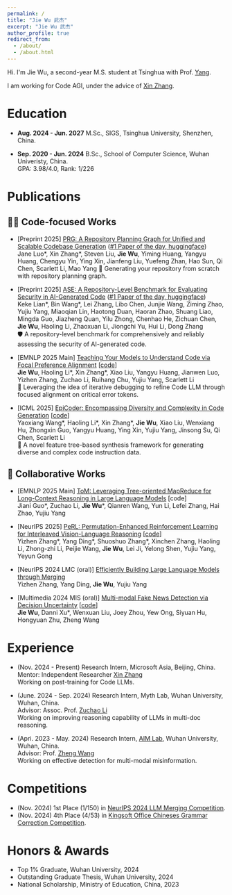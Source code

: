 ```yaml
---
permalink: /
title: "Jie Wu 武杰"
excerpt: "Jie Wu 武杰"
author_profile: true
redirect_from: 
  - /about/
  - /about.html
---
```


Hi. I'm Jie Wu, a second-year M.S. student at Tsinghua with Prof. [Yang](https://iigroup.github.io/about/). 

I am working for Code AGI, under the advice of [Xin Zhang](https://openreview.net/profile?id=~Xin_Zhang42).

Education
======

- **Aug. 2024 - Jun. 2027** M.Sc., SIGS, Tsinghua University, Shenzhen, China.

- **Sep. 2020 - Jun. 2024** B.Sc., School of Computer Science, Wuhan Univeristy, China.
<br>GPA: 3.98/4.0, Rank: 1/226


Publications
======
## 🧑‍💻 Code-focused Works

- [Preprint 2025] [PRG: A Repository Planning Graph for Unified and Scalable Codebase Generation](https://arxiv.org/abs/2509.16198) ([#1 Paper of the day, huggingface](https://huggingface.co/papers/2509.16198))
<br> Jane Luo\*, Xin Zhang\*, Steven Liu, **Jie Wu**, Yiming Huang, Yangyu Huang, Chengyu Yin, Ying Xin, Jianfeng Liu, Yuefeng Zhan, Hao Sun, Qi Chen, Scarlett Li, Mao Yang
📝 Generating your repository from scratch with repository planning graph.

- [Preprint 2025] [ASE: A Repository-Level Benchmark for Evaluating Security in AI-Generated Code](https://arxiv.org/abs/2508.18106) ([#1 Paper of the day, huggingface](https://huggingface.co/papers/2508.18106))
<br> Keke Lian\*, Bin Wang\*, Lei Zhang, Libo Chen, Junjie Wang, Ziming Zhao, Yujiu Yang, Miaoqian Lin, Haotong Duan, Haoran Zhao, Shuang Liao, Mingda Guo, Jiazheng Quan, Yilu Zhong, Chenhao He, Zichuan Chen, **Jie Wu**, Haoling Li, Zhaoxuan Li, Jiongchi Yu, Hui Li, Dong Zhang  
🛡️ A repository-level benchmark for comprehensively and reliably assessing the security of AI-generated code.

- [EMNLP 2025 Main] [Teaching Your Models to Understand Code via Focal Preference Alignment](https://arxiv.org/abs/2503.02783) [[code](https://github.com/JieWu02/Target-DPO)]  
**Jie Wu**, Haoling Li\*, Xin Zhang\*, Xiao Liu, Yangyu Huang, Jianwen Luo, Yizhen Zhang, Zuchao Li, Ruihang Chu, Yujiu Yang, Scarlett Li  
🔧 Leveraging the idea of iterative debugging to refine Code LLM through focused alignment on critical error tokens.

- [ICML 2025] [EpiCoder: Encompassing Diversity and Complexity in Code Generation](https://openreview.net/forum?id=RAxe7nF4Oz&noteId=hZW2ZVgfaS) [[code](https://github.com/microsoft/EpiCoder)]  
Yaoxiang Wang\*, Haoling Li\*, Xin Zhang\*, **Jie Wu**, Xiao Liu, Wenxiang Hu, Zhongxin Guo, Yangyu Huang, Ying Xin, Yujiu Yang, Jinsong Su, Qi Chen, Scarlett Li  
🌳 A novel feature tree-based synthesis framework for generating diverse and complex code instruction data.


## 🤝 Collaborative Works

- [EMNLP 2025 Main] [ToM: Leveraging Tree-oriented MapReduce for Long-Context Reasoning in Large Language Models](https://arxiv.org/abs/2503.02783) [code]  
Jiani Guo\*, Zuchao Li, **Jie Wu**\*, Qianren Wang, Yun Li, Lefei Zhang, Hai Zhao, Yujiu Yang  

- [NeurIPS 2025] [PeRL: Permutation-Enhanced Reinforcement Learning for Interleaved Vision-Language Reasoning](https://arxiv.org/abs/2506.14907) [[code](https://github.com/alchemistyzz/PeRL)]  
Yizhen Zhang\*, Yang Ding\*, Shuoshuo Zhang\*, Xinchen Zhang, Haoling Li, Zhong-zhi Li, Peijie Wang, **Jie Wu**, Lei Ji, Yelong Shen, Yujiu Yang, Yeyun Gong  

- [NeurIPS 2024 LMC (oral)] [Efficiently Building Large Language Models through Merging](https://openreview.net/forum?id=rJ1miae6PJ)  
Yizhen Zhang, Yang Ding, **Jie Wu**, Yujiu Yang  

- [Multimedia 2024 MIS (oral)] [Multi-modal Fake News Detection via Decision Uncertainty](https://dl.acm.org/doi/abs/10.1145/3689090.3689389) [[code](https://github.com/JieWu02/T-FND)]  
**Jie Wu**, Danni Xu\*, Wenxuan Liu, Joey Zhou, Yew Ong, Siyuan Hu, Hongyuan Zhu, Zheng Wang  



Experience
======
- (Nov. 2024 - Present) Research Intern, Microsoft Asia, Beijing, China.
<br> Mentor: Independent Researcher [Xin Zhang](https://openreview.net/profile?id=~Xin_Zhang42)
<br> Working on post-training for Code LLMs.

- (June. 2024 - Sep. 2024) Research Intern, Myth Lab, Wuhan University, Wuhan, China.
<br> Advisor: Assoc. Prof. [Zuchao Li](https://zcli-charlie.github.io/)
<br> Working on improving reasoning capability of LLMs in multi-doc reasoning.

- (Apri. 2023 - May. 2024) Research Intern, [AIM Lab](https://wangzwhu.github.io/home/member.html), Wuhan University, Wuhan, China.
<br> Advisor: Prof. [Zheng Wang](https://wangzwhu.github.io/home/)
<br> Working on effective detection for multi-modal misinformation.


Competitions
======
- (Nov. 2024) 1st Place (1/150) in [NeurIPS 2024 LLM Merging Competition](https://www.kaggle.com/competitions/llm-merging-competition/leaderboard).
- (Nov. 2024) 4th Place (4/53) in [Kingsoft Office Chineses Grammar Correction Competition](https://datastudio.wps.cn/matchcenter/competition/1/leader-board).

Honors & Awards
======
- Top 1% Graduate, Wuhan University, 2024
- Outstanding Graduate Thesis, Wuhan University, 2024
- National Scholarship, Ministry of Education, China, 2023 
